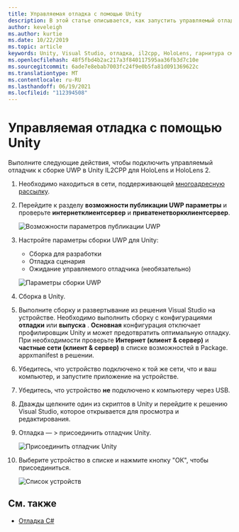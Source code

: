 ```yaml
---
title: Управляемая отладка с помощью Unity
description: В этой статье описывается, как запустить управляемый отладчик в проекте UWP для Unity IL2CPP.
author: keveleigh
ms.author: kurtie
ms.date: 10/22/2019
ms.topic: article
keywords: Unity, Visual Studio, отладка, il2cpp, HoloLens, гарнитура смешанной реальности, гарнитура Windows Mixed Reality, гарнитура виртуальной реальности, UWP
ms.openlocfilehash: 48f5fbd4b2ac217a3f840117595aa36fb3d7c10e
ms.sourcegitcommit: 6ade7e8ebab7003fc24f9e0b5fa81d091369622c
ms.translationtype: MT
ms.contentlocale: ru-RU
ms.lasthandoff: 06/19/2021
ms.locfileid: "112394508"
---
```

# <a name="managed-debugging-with-unity"></a>Управляемая отладка с помощью Unity

Выполните следующие действия, чтобы подключить управляемый отладчик к сборке UWP в Unity IL2CPP для HoloLens и HoloLens 2.

1. Необходимо находиться в сети, поддерживающей [многоадресную рассылку](https://en.wikipedia.org/wiki/Multicast).
2. Перейдите к разделу **возможности публикации UWP параметры** и проверьте **интернетклиентсервер** и **приватенетворкклиентсервер**.

    ![Возможности параметров публикации UWP](images/il2cpp-debugging-capabilities.png)

3. Настройте параметры сборки UWP для Unity:
    - Сборка для разработки
    - Отладка сценария
    - Ожидание управляемого отладчика (необязательно)

    ![Параметры сборки UWP](images/il2cpp-debugging-build.png)

4. Сборка в Unity.
5. Выполните сборку и развертывание из решения Visual Studio на устройстве. Необходимо выполнить сборку с конфигурациями **отладки** или **выпуска** . **Основная** конфигурация отключает профилировщик Unity и может предотвратить оптимальную отладку. При необходимости проверьте **Интернет (клиент & сервер)** и **частные сети (клиент & сервер)** в списке возможностей в Package. appxmanifest в решении.
6. Убедитесь, что устройство подключено к той же сети, что и ваш компьютер, и запустите приложение на устройстве.
7. Убедитесь, что устройство **не** подключено к компьютеру через USB.
8. Дважды щелкните один из скриптов в Unity и перейдите к решению Visual Studio, которое открывается для просмотра и редактирования.
9. Отладка — > присоединить отладчик Unity.

    ![Присоединить отладчик Unity](images/il2cpp-debugging-attach.png)

10. Выберите устройство в списке и нажмите кнопку "ОК", чтобы присоединиться.

    ![Список устройств](images/il2cpp-debugging-machines.png)

## <a name="see-also"></a>См. также 

* [Отладка C#](/visualstudio/get-started/csharp/tutorial-debugger)
